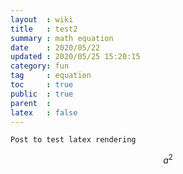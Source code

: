 ```yaml
---
layout  : wiki
title   : test2
summary : math equation
date    : 2020/05/22
updated : 2020/05/25 15:20:15
category: fun
tag     : equation
toc     : true
public  : true
parent  : 
latex   : false
---
```


`Post to test latex rendering`

$$ a^{2} $$
